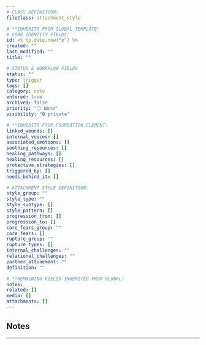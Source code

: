 ```yaml
---
# CLASS DEFINITION:
fileClass: attachment_style

# **INHERITS FROM GLOBAL TEMPLATE:
# CORE IDENTITY FIELDS:
id: <% tp.date.now("x") %>
created: ""
last_modified: ""
title: ""

# STATUS & WORKFLOW FIELDS
status: ""
type: trigger
tags: []
category: note
entered: true
archived: false
priority: "⚪ None"
visibility: "🔒 private"

# **INHERITS FROM FOUNDATION ELEMENT:
linked_wounds: []
internal_voices: []
associated_emotions: []
soothing_resources: []
healing_pathways: []
healing_resources: []
protective_strategies: []
triggered_by: []
needs_behind_it: []

# ATTACHMENT STYLE DEFINITION:
style_group: ""
style_type: ""
style_subtype: []
style_pattern: []
progression_from: []
progression_to: []
core_fears_group: ""
core_fears: []
rupture_group: ""
rupture_types: []
internal_challenges: ""
relational_challenges: ""
partner_attunement: ""
definition: ""

# **REMAINING FIELDS INHERITED FROM GLOBAL:
notes: 
related: []
media: []
attachments: []
---
```


## Notes
---



